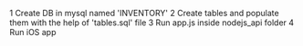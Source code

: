 1 Create DB in mysql named 'INVENTORY'
2 Create tables and populate them with the help of 'tables.sql' file
3 Run app.js inside nodejs_api folder
4 Run iOS app
